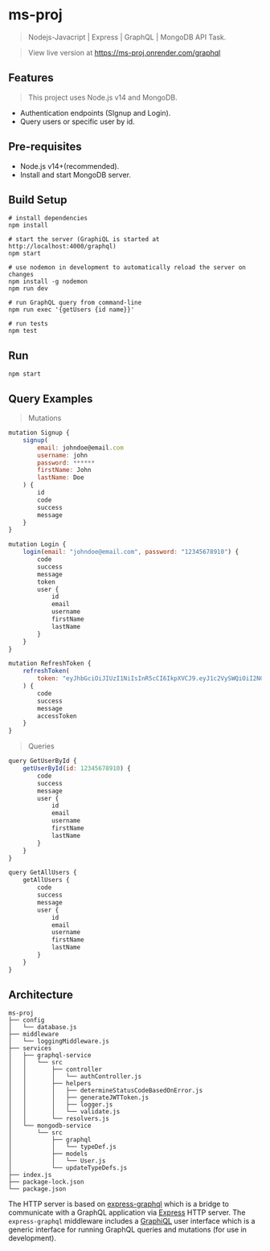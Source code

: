 # ms-proj

> Nodejs-Javacript | Express | GraphQL | MongoDB API Task.

> View live version at https://ms-proj.onrender.com/graphql

## Features

> This project uses Node.js v14 and MongoDB.

- Authentication endpoints (SIgnup and Login).
- Query users or specific user by id.

## Pre-requisites

- Node.js v14+(recommended).
- Install and start MongoDB server.

## Build Setup

```
# install dependencies
npm install

# start the server (GraphiQL is started at http://localhost:4000/graphql)
npm start

# use nodemon in development to automatically reload the server on changes
npm install -g nodemon
npm run dev

# run GraphQL query from command-line
npm run exec '{getUsers {id name}}'

# run tests
npm test
```

## Run

`npm start`

## Query Examples

> Mutations

```js
mutation Signup {
    signup(
        email: johndoe@email.com
        username: john
        password: ******
        firstName: John
        lastName: Doe
    ) {
        id
        code
        success
        message
    }
}
```

```js
mutation Login {
    login(email: "johndoe@email.com", password: "12345678910") {
        code
        success
        message
        token
        user {
            id
            email
            username
            firstName
            lastName
        }
    }
}
```

```js
mutation RefreshToken {
    refreshToken(
        token: "eyJhbGciOiJIUzI1NiIsInR5cCI6IkpXVCJ9.eyJ1c2VySWQiOiI2NGZjNjRlMzJmNjcxZGI4ODNhMGY1M2IiLCJpYXQiOjE2OTQyOTIzMDUsImV4cCI6MTY5NDI5NTkwNX0.hZgwm5rSzVtkk5pgBI35WnUbtPfUjMzvgZyPBvUpLcU"
    ) {
        code
        success
        message
        accessToken
    }
}
```

> Queries

```js
query GetUserById {
    getUserById(id: 12345678910) {
        code
        success
        message
        user {
            id
            email
            username
            firstName
            lastName
        }
    }
}
```

```js
query GetAllUsers {
    getAllUsers {
        code
        success
        message
        user {
            id
            email
            username
            firstName
            lastName
        }
    }
}

```

## Architecture

```
ms-proj
├── config
│   └── database.js
├── middleware
│   └── loggingMiddleware.js
├── services
│   ├── graphql-service
│   │   └── src
│   │       ├── controller
│   │       │   └── authController.js
│   │       ├── helpers
│   │       │   ├── determineStatusCodeBasedOnError.js
│   │       │   ├── generateJWTToken.js
│   │       │   ├── logger.js
│   │       │   └── validate.js
│   │       └── resolvers.js
│   └── mongodb-service
│       └── src
│           ├── graphql
│           │   └── typeDef.js
│           ├── models
│           │   └── User.js
│           └── updateTypeDefs.js
├── index.js
├── package-lock.json
└── package.json

```

The HTTP server is based on [express-graphql](https://github.com/graphql/express-graphql) which is a bridge to communicate with a GraphQL application via [Express](http://expressjs.com/) HTTP server. The `express-graphql` middleware includes a [GraphiQL](https://github.com/graphql/graphiql) user interface which is a generic interface for running GraphQL queries and mutations (for use in development).
